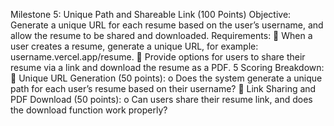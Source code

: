 Milestone 5: Unique Path and Shareable Link (100 Points)
Objective:
Generate a unique URL for each resume based on the user’s username, and allow the resume to be
shared and downloaded.
Requirements:
 When a user creates a resume, generate a unique URL, for example:
username.vercel.app/resume.
 Provide options for users to share their resume via a link and download the resume as a
PDF.
5
Scoring Breakdown:
 Unique URL Generation (50 points):
o Does the system generate a unique path for each user’s resume based on their
username?
 Link Sharing and PDF Download (50 points):
o Can users share their resume link, and does the download function work properly? 
